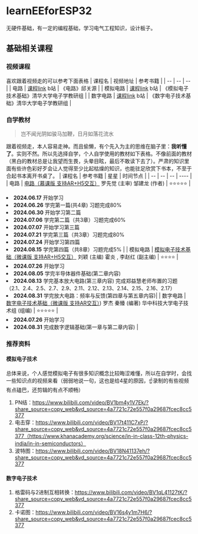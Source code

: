 # learnEEforESP32
无硬件基础，有一定的编程基础，学习电气工程知识，设计板子。

## 基础相关课程

### 视频课程
喜欢跟着视频走的可以参考下面表格
| 课程名 | 视频地址 | 参考书籍 |
| -- | -- | -- |
| 电路 | [课程link](https://www.bilibili.com/video/BV1zr4y1P7na/) b站 | 《电路》邱关源 |
| 模拟电路 | [课程link](https://www.bilibili.com/video/BV1Gt411b7Zq/) b站 | 《模拟电子技术基础》清华大学电子学教研组 |
| 数字电路 | [课程link](https://www.bilibili.com/video/BV18p411Z7ce/) b站 | 《数字电子技术基础》清华大学电子学教研组 |

### 自学教材

> 岂不闻光阴如骏马加鞭，日月如落花流水

跟着视频走，本人容易走神。而且偷懒，有个先入为主的思维在脑子里：**我听懂了**。实则不然。所以先选择自学，个人自学使用的教材如下表格。不像前面的教材（黑白的教材总是让我望而生畏，头晕目眩，最后不敢读下去了）。严肃的知识里面有些许色彩好歹会让人觉得至少比起枯燥的知识，也能驻足欣赏下书本，不至于合起书本离开书桌了。
| 课程名 | 参考书籍 | 星星 | 时间节点 |
| -- | -- | -- |  ---- |
| 电路  | [电路（慕课版 支持AR+H5交互）](https://www.ryjiaoyu.com/book/details/43893)  罗先觉 (主审) 邹建龙 (作者) | ⭐⭐⭐⭐⭐ |  <li>**2024.06.17** 开始学习  <li>**2024.06.26** 学完第一篇(共4章) 习题完成80% <li> **2024.06.30** 开始学习第二篇 <li> **2024.07.06** 学完第二篇（共3章）习题完成60%  <li> **2024.07.07** 开始学习第三篇 <li> **2024.07.21** 学完第三篇（共3章）习题完成80%  <li> **2024.07.24** 开始学习第四篇  <li> **2024.08.15** 学完第四篇（共8章）习题完成5% |
| 模拟电路 | [模拟电子技术基础（微课版 支持AR+H5交互）](https://www.ryjiaoyu.com/book/details/45660) 刘颖 (主编) 霍炎 , 李赵红 (副主编)  | ⭐⭐⭐⭐ | <li> **2024.07.26** 开始学习 <li> **2024.08.05** 学完半导体器件基础(第二章内容) <li> **2024.08.13** 学完基本放大电路(第三章内容) 完成郑益慧老师布置的习题（2.1、2.4、2.5、2.7、2.9、2.11、2.12、2.13、2.14、2.15、2.16、2.17）<li> **2024.08.31** 学完放大电路：频率与反馈(第四章与第五章内容)|
| 数字电路 | [数字电子技术基础（微课版 支持AR交互）](https://www.ryjiaoyu.com/book/details/46077)) 罗杰 秦臻 (编著) 华中科技大学电子技术组 (组编) | ⭐⭐⭐⭐⭐ | <li> **2024.07.26** 开始学习 <li> **2024.08.31** 完成数字逻辑基础(第一章与第二章内容) |

### 推荐资料

#### 模拟电子技术
总体来说，个人感觉模拟电子有很多知识概念比较晦涩难懂，所以在自学时，会找一些知识点的视频来看（弱弱地说一句，这也是给4星的原因，☝️录制的有些视频有点磕巴，还剪辑的有点不顺畅）
1. PN结：https://www.bilibili.com/video/BV1bm4y1V7Ek/?share_source=copy_web&vd_source=4a7721c72e557f0a29687fcec8cc5377
2. 电击穿：https://www.bilibili.com/video/BV17t411C7xP/?share_source=copy_web&vd_source=4a7721c72e557f0a29687fcec8cc5377（https://www.khanacademy.org/science/in-in-class-12th-physics-india/in-in-semiconductors）
3. 波特图：https://www.bilibili.com/video/BV18N41137eh/?share_source=copy_web&vd_source=4a7721c72e557f0a29687fcec8cc5377

#### 数字电子技术

1. 格雷码与2进制互相转换：https://www.bilibili.com/video/BV1qL41127tK/?share_source=copy_web&vd_source=4a7721c72e557f0a29687fcec8cc5377
2. 卡诺图：https://www.bilibili.com/video/BV16s4y1m7H6/?share_source=copy_web&vd_source=4a7721c72e557f0a29687fcec8cc5377

